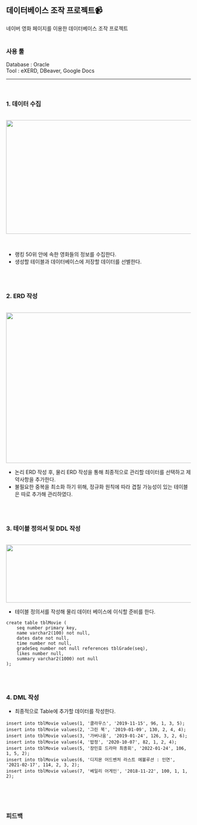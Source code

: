 ## 데이터베이스 조작 프로젝트:video_camera:
네이버 영화 페이지를 이용한 데이터베이스 조작 프로젝트 <br> <br>

### 사용 툴
Database : Oracle <br>
Tool : eXERD, DBeaver, Google Docs

--------------------------

<br>

### 1. 데이터 수집

<br><img src="https://user-images.githubusercontent.com/111429706/185992352-20450b28-fcac-435b-93cd-7b9a8878d824.png" width="600" height="310"/>

<br>
 
+ 랭킹 50위 안에 속한 영화들의 정보를 수집한다.
+ 생성할 테이블과 데이터베이스에 저장할 데이터를 선별한다.

<br> <br>
 
### 2. ERD 작성

<br><img src="https://user-images.githubusercontent.com/111429706/186000209-e1b2b04d-3f77-45b5-9304-0d3b74418d16.png" width="750" height="410"/>

+ 논리 ERD 작성 후, 물리 ERD 작성을 통해 최종적으로 관리할 데이터를 선택하고 제약사항을 추가한다.
+ 불필요한 중복을 최소화 하기 위해, 정규화 원칙에 따라 겹칠 가능성이 있는 테이블은 따로 추가해 관리하였다.

<br> <br>
 
### 3. 테이블 정의서 및 DDL 작성
<br><img src="https://user-images.githubusercontent.com/111429706/185998976-6c38654c-66fa-49c0-9f04-469bea0a33b3.png" width="560" height="158"/>

+ 테이블 정의서를 작성해 물리 데이터 베이스에 이식할 준비를 한다.

```
create table tblMovie (
    seq number primary key,
    name varchar2(100) not null,
    dates date not null,
    time number not null,
    gradeSeq number not null references tblGrade(seq),
    likes number null,
    summary varchar2(1000) not null
);
```

<br> <br>
 
### 4. DML 작성

+ 최종적으로 Table에 추가할 데이터를 작성한다.

```
insert into tblMovie values(1, '클라우스', '2019-11-15', 96, 1, 3, 5);
insert into tblMovie values(2, '그린 북', '2019-01-09', 130, 2, 4, 4);
insert into tblMovie values(3, '가버나움', '2019-01-24', 126, 3, 2, 6);
insert into tblMovie values(4, '밥정', '2020-10-07', 82, 1, 2, 4);
insert into tblMovie values(5, '장민호 드라마 최종회', '2022-01-24', 106, 1, 5, 2);
insert into tblMovie values(6, '디지몬 어드벤처 라스트 에볼루션 : 인연', '2021-02-17', 114, 2, 3, 2);
insert into tblMovie values(7, '베일리 어게인', '2018-11-22', 100, 1, 1, 2);
```

<br> <br> <br>

### 피드백


